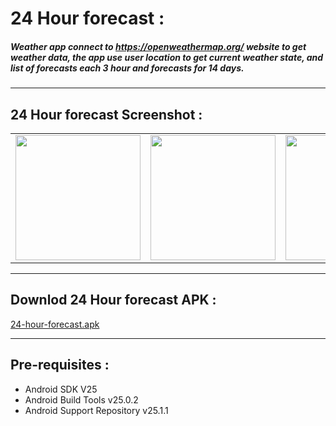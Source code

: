 #  24 Hour forecast :
##### Weather app connect to https://openweathermap.org/ website to get weather data, the app use user location to get current weather state, and list of forecasts each 3 hour and forecasts for 14 days.
***
##  24 Hour forecast Screenshot :

<table border="0">
    <tr>
      <td><img src="https://cloud.githubusercontent.com/assets/17002553/24076299/c959e7fc-0c35-11e7-9d47-414d22b5bdd8.png" width="200"
 hight="120"></td>
 <td><img src="https://cloud.githubusercontent.com/assets/17002553/24076318/f4aaecc6-0c35-11e7-93a2-90ae5c2bcbbf.png" width="200"
 hight="120"></td>
 <td><img src="https://cloud.githubusercontent.com/assets/17002553/24076319/f6332798-0c35-11e7-9248-5513ce39b380.png" width="200"
 hight="120"></td>
    </tr>
</table>
 
 ***
 ## Downlod  24 Hour forecast APK :

<a href="https://drive.google.com/open?id=0BzOqGRQ9wf6ZWVFfUzBDRWdid0k">24-hour-forecast.apk</a>
***
## Pre-requisites :
+ Android SDK V25
+ Android Build Tools v25.0.2
+ Android Support Repository v25.1.1
